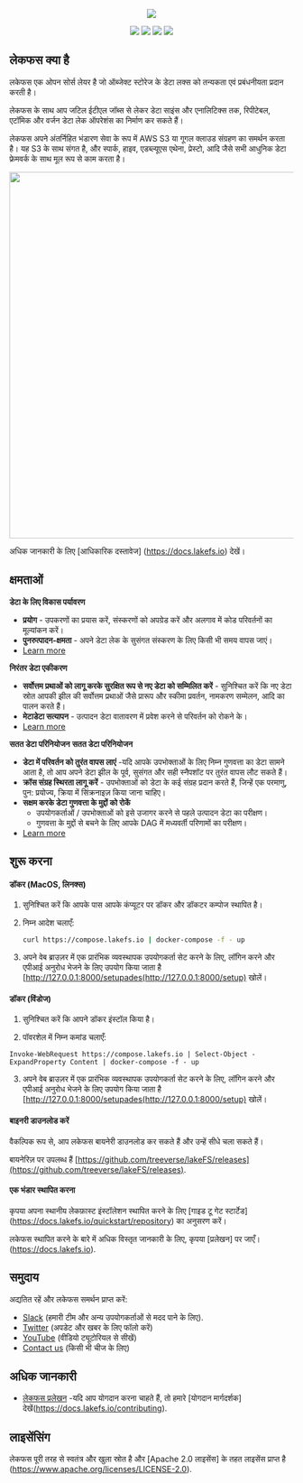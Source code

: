<p align="center">
  <img src="logo_large.png"/>
</p>

<p align="center">
	<a href="docs/contributing.md" alt="Hacktoberfest">
		<img src="https://badgen.net/badge/hacktoberfest/friendly/pink" /></a>
	<a href="https://raw.githubusercontent.com/treeverse/lakeFS/master/LICENSE" alt="License">
		<img src="https://img.shields.io/badge/License-Apache%202.0-blue.svg" /></a>
	<a href="https://github.com/treeverse/lakeFS/actions?query=workflow%3AGo+branch%3Amaster++" alt="Go">
		<img src="https://github.com/treeverse/lakeFS/workflows/Go/badge.svg?branch=master" /></a>
	<a href="https://github.com/treeverse/lakeFS/actions?query=workflow%3ANode+branch%3Amaster++" alt="Node">
		<img src="https://github.com/treeverse/lakeFS/workflows/Node/badge.svg?branch=master" /></a>
</p>


## लेकफस क्या है

लकेफस एक ओपन सोर्स लेयर है जो ऑब्जेक्ट स्टोरेज के डेटा लक्स को तन्यकता एवं प्रबंधनीयता प्रदान करती है।

लेकफस के साथ आप जटिल ईटीएल जॉब्स से लेकर डेटा साइंस और एनालिटिक्स तक, रिपीटेबल, एटॉमिक और वर्जन डेटा लेक ऑपरेशंस का निर्माण कर सकते हैं।

लेकफस अपने अंतर्निहित भंडारण सेवा के रूप में AWS S3 या गूगल क्लाउड संग्रहण का समर्थन करता है। यह S3 के साथ संगत है, और स्पार्क, हाइव, एडब्ल्यूएस एथेना, प्रेस्टो, आदि जैसे सभी आधुनिक डेटा फ्रेमवर्क के साथ मूल रूप से काम करता है।


<p align="center">
  <img src="docs/assets/img/wrapper.png" width="650px"/>
</p>

अधिक जानकारी के लिए [आधिकारिक दस्तावेज] (https://docs.lakefs.io) देखें।

<div style="background: #ffdddd border: 3px solid #dd4444; margine: 15px;">


## क्षमताओं

**डेटा के लिए विकास पर्यावरण**
* **प्रयोग** - उपकरणों का प्रयास करें, संस्करणों को अपग्रेड करें और अलगाव में कोड परिवर्तनों का मूल्यांकन करें।
* **पुनरुत्पादन-क्षमता** - अपने डेटा लेक के सुसंगत संस्करण के लिए किसी भी समय वापस जाएं।
* [Learn more](https://github.com/treeverse/lakeFS/blob/master/docs/branching/recommendations.md#development-environment)

**निरंतर डेटा एकीकरण**
* **सर्वोत्तम प्रथाओं को लागू करके सुरक्षित रूप से नए डेटा को सम्मिलित करें** - सुनिश्चित करें कि नए डेटा स्रोत आपकी झील की सर्वोत्तम प्रथाओं जैसे प्रारूप और स्कीमा प्रवर्तन, नामकरण सम्मेलन, आदि का पालन करते हैं।
* **मेटाडेटा सत्यापन** - उत्पादन डेटा वातावरण में प्रवेश करने से परिवर्तन को रोकने के।
* [Learn more](https://github.com/treeverse/lakeFS/blob/master/docs/branching/recommendations.md#continuous-integration)

**सतत डेटा परिनियोजन**
**सतत डेटा परिनियोजन**
* **डेटा में परिवर्तन को तुरंत वापस लाएं** -यदि आपके उपभोक्ताओं के लिए निम्न गुणवत्ता का डेटा सामने आता है, तो आप अपने डेटा झील के पूर्व, सुसंगत और सही स्नैपशॉट पर तुरंत वापस लौट सकते हैं।
* **क्रॉस संग्रह स्थिरता लागू करें** - उपभोक्ताओं को डेटा के कई संग्रह प्रदान करते हैं, जिन्हें एक परमाणु, पुन: प्रयोज्य, क्रिया में सिंक्रनाइज़ किया जाना चाहिए।
* **सक्षम करके डेटा गुणवत्ता के मुद्दों को रोकें**
  - उपयोगकर्ताओं / उपभोक्ताओं को इसे उजागर करने से पहले उत्पादन डेटा का परीक्षण।
  - गुणवत्ता के मुद्दों से बचने के लिए आपके DAG में मध्यवर्ती परिणामों का परीक्षण।
* [Learn more](https://github.com/treeverse/lakeFS/blob/master/docs/branching/recommendations.md#continuous-deployment)

## शुरू करना

#### डॉकर (MacOS, लिनक्स)

1. सुनिश्चित करें कि आपके पास आपके कंप्यूटर पर डॉकर और डॉकटर कम्पोज स्थापित है।

2. निम्न आदेश चलाएँ:

   ```bash
   curl https://compose.lakefs.io | docker-compose -f - up
   ```

3. अपने वेब ब्राउज़र में एक प्रारंभिक व्यवस्थापक उपयोगकर्ता सेट करने के लिए, लॉगिन करने और एपीआई अनुरोध भेजने के लिए उपयोग किया जाता है [http://127.0.0.1:8000/setupades(http://127.0.0.1:8000/setup) खोलें।


#### डॉकर (विंडोज)

1.  सुनिश्चित करें कि आपने डॉकर इंस्टॉल किया है।

2.  पॉवरशेल  में निम्न कमांड चलाएँ:

   ```shell script
   Invoke-WebRequest https://compose.lakefs.io | Select-Object -ExpandProperty Content | docker-compose -f - up
   ``` 

3. अपने वेब ब्राउज़र में एक प्रारंभिक व्यवस्थापक उपयोगकर्ता सेट करने के लिए, लॉगिन करने और एपीआई अनुरोध भेजने के लिए उपयोग किया जाता है [http://127.0.0.1:8000/setupades(http://127.0.0.1:8000/setup) खोलें।

#### बाइनरी डाउनलोड करें

वैकल्पिक रूप से, आप लकेफस बायनेरी डाउनलोड कर सकते हैं और उन्हें सीधे चला सकते हैं।


बायनेरिज़ पर उपलब्ध हैं [https://github.com/treeverse/lakeFS/releases](https://github.com/treeverse/lakeFS/releases).


#### एक भंडार स्थापित करना

कृपया अपना स्थानीय लेकफ़ास्ट इंस्टॉलेशन स्थापित करने के लिए [गाइड टू गेट स्टार्टेड] (https://docs.lakefs.io/quickstart/repository) का अनुसरण करें।

लकेफस स्थापित करने के बारे में अधिक विस्तृत जानकारी के लिए, कृपया [प्रलेखन] पर जाएँ।(https://docs.lakefs.io).

## समुदाय

अद्यतित रहें और लकेफस समर्थन प्राप्त करें:

- [Slack](https://join.slack.com/t/lakefs/shared_invite/zt-g86mkroy-186GzaxR4xOar1i1Us0bzw) (हमारी टीम और अन्य उपयोगकर्ताओं से मदद पाने के लिए).
- [Twitter](https://twitter.com/lakeFS) (अपडेट और खबर के लिए फॉलो करें)
- [YouTube](https://www.youtube.com/channel/UCZiDUd28ex47BTLuehb1qSA) (वीडियो ट्यूटोरियल से सीखें)
- [Contact us](https://lakefs.io/contact-us/) (किसी भी चीज के लिए)


## अधिक जानकारी

- [लेकफस प्रलेखन](https://docs.lakefs.io)
-यदि आप योगदान करना चाहते हैं, तो हमारे [योगदान मार्गदर्शक] देखें(https://docs.lakefs.io/contributing).

## लाइसेंसिंग

लेकफस पूरी तरह से स्वतंत्र और खुला स्रोत है और [Apache 2.0 लाइसेंस] के तहत लाइसेंस प्राप्त है (https://www.apache.org/licenses/LICENSE-2.0).
